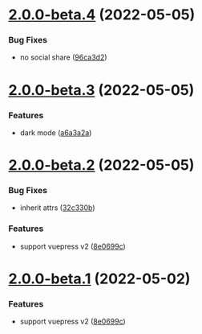 # [2.0.0-beta.4](https://github.com/ntnyq/vuepress-plugin-social-share/compare/v2.0.0-beta.3...v2.0.0-beta.4) (2022-05-05)

### Bug Fixes

-   no social share ([96ca3d2](https://github.com/ntnyq/vuepress-plugin-social-share/commit/96ca3d2224250b77b8a98977abfafcef141a19c7))

# [2.0.0-beta.3](https://github.com/ntnyq/vuepress-plugin-social-share/compare/v2.0.0-beta.2...v2.0.0-beta.3) (2022-05-05)

### Features

-   dark mode ([a6a3a2a](https://github.com/ntnyq/vuepress-plugin-social-share/commit/a6a3a2a70d77f4558281a5629cc41edf5cc8618b))

# [2.0.0-beta.2](https://github.com/ntnyq/vuepress-plugin-social-share/compare/v1.2.0...v2.0.0-beta.2) (2022-05-05)

### Bug Fixes

-   inherit attrs ([32c330b](https://github.com/ntnyq/vuepress-plugin-social-share/commit/32c330b69c55d0ebc543276a012ddeff89377ffb))

### Features

-   support vuepress v2 ([8e0699c](https://github.com/ntnyq/vuepress-plugin-social-share/commit/8e0699c513c4eddceaa5747708ea193794d6dc33))

# [2.0.0-beta.1](https://github.com/ntnyq/vuepress-plugin-social-share/compare/v1.2.0...v2.0.0-beta.1) (2022-05-02)

### Features

-   support vuepress v2 ([8e0699c](https://github.com/ntnyq/vuepress-plugin-social-share/commit/8e0699c513c4eddceaa5747708ea193794d6dc33))
